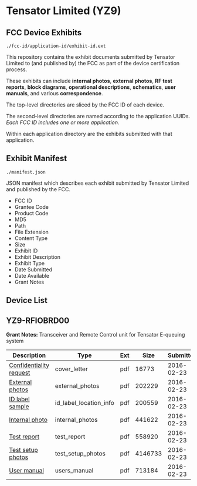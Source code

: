 # Tensator Limited (YZ9)
## FCC Device Exhibits

```
./fcc-id/application-id/exhibit-id.ext
```

This repository contains the exhibit documents submitted by Tensator Limited to (and published by) the FCC as part of the device certification process.

These exhibits can include **internal photos**, **external photos**, **RF test reports**, **block diagrams**, **operational descriptions**, **schematics**, **user manuals**, and various **correspondence**.

The top-level directories are sliced by the FCC ID of each device.

The second-level directories are named according to the application UUIDs. *Each FCC ID includes one or more application.*

Within each application directory are the exhibits submitted with that application. 

## Exhibit Manifest

```
./manifest.json
```

JSON manifest which describes each exhibit submitted by Tensator Limited and published by the FCC.

- FCC ID
- Grantee Code
- Product Code
- MD5
- Path
- File Extension
- Content Type
- Size
- Exhibit ID
- Exhibit Description
- Exhibit Type
- Date Submitted
- Date Available
- Grant Notes

## Device List
## YZ9-RFIOBRD00
**Grant Notes:** Transceiver and Remote Control unit for Tensator E-queuing system

| Description | Type | Ext | Size | Submitted | Available |
| ----------- | ---- | --- | ---- | --------- | --------- |
| [Confidentiality request](YZ9-RFIOBRD00/88ebd85f87c9ec932362af2e445c3bf5/2908558.pdf) | cover_letter | pdf | 16773 | 2016-02-23 | 2016-02-23 |
| [External photos](YZ9-RFIOBRD00/88ebd85f87c9ec932362af2e445c3bf5/2908562.pdf) | external_photos | pdf | 202229 | 2016-02-23 | 2016-02-23 |
| [ID label sample](YZ9-RFIOBRD00/88ebd85f87c9ec932362af2e445c3bf5/2908561.pdf) | id_label_location_info | pdf | 200559 | 2016-02-23 | 2016-02-23 |
| [Internal photo](YZ9-RFIOBRD00/88ebd85f87c9ec932362af2e445c3bf5/2908563.pdf) | internal_photos | pdf | 441622 | 2016-02-23 | 2016-02-23 |
| [Test report](YZ9-RFIOBRD00/88ebd85f87c9ec932362af2e445c3bf5/2908564.pdf) | test_report | pdf | 558920 | 2016-02-23 | 2016-02-23 |
| [Test setup photos](YZ9-RFIOBRD00/88ebd85f87c9ec932362af2e445c3bf5/2908565.pdf) | test_setup_photos | pdf | 4146733 | 2016-02-23 | 2016-02-23 |
| [User manual](YZ9-RFIOBRD00/88ebd85f87c9ec932362af2e445c3bf5/2908566.pdf) | users_manual | pdf | 713184 | 2016-02-23 | 2016-02-23 |
